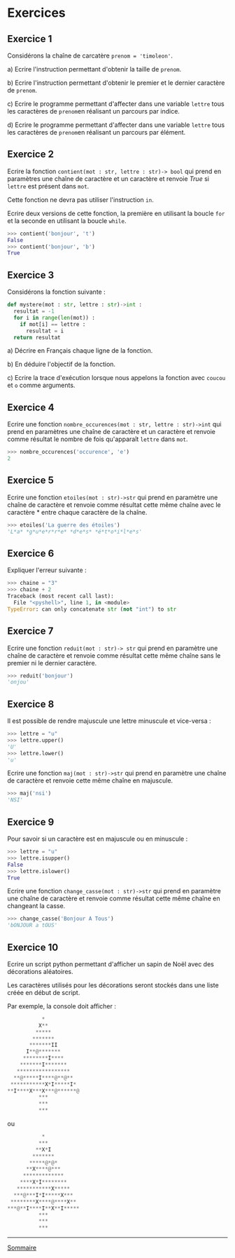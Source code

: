 
# Exercices

## Exercice 1

Considérons la chaîne de carcatère ``prenom = 'timoleon'``.

a) Ecrire l'instruction permettant d'obtenir la taille de `prenom`.

b) Ecrire l'instruction permettant d'obtenir le premier et le dernier caractère de `prenom`.

c) Ecrire le programme permettant d'affecter dans une variable `lettre` tous les caractères de `prenom`en réalisant un parcours par indice.

d) Ecrire le programme permettant d'affecter dans une variable `lettre` tous les caractères de `prenom`en réalisant un parcours par élément.

## Exercice 2

Ecrire la fonction `contient(mot : str, lettre : str)-> bool` qui prend en paramètres une chaîne de caractère et un caractère et renvoie $True$ si `lettre` est présent dans `mot`.

Cette fonction ne devra pas utiliser l'instruction `in`.

Ecrire deux versions de cette fonction, la première en utilisant la boucle `for` et la seconde en utilisant la boucle `while`.

```python
>>> contient('bonjour', 't')
False
>>> contient('bonjour', 'b')
True
```

## Exercice 3

Considérons la fonction suivante :

```python
def mystere(mot : str, lettre : str)->int :
  resultat = -1
  for i in range(len(mot)) :
    if mot[i] == lettre :
      resultat = i
  return resultat
```
a) Décrire en Français chaque ligne de la fonction.

b) En déduire l'objectif de la fonction.

c) Ecrire la trace d'exécution lorsque nous appelons la fonction avec `coucou` et `o` comme arguments.

## Exercice 4

Ecrire une fonction `nombre_occurences(mot : str, lettre : str)->int` qui prend en paramètres une chaîne de caractère et un caractère et renvoie comme résultat le nombre de fois qu'apparaît `lettre` dans `mot`.

```python
>>> nombre_occurences('occurence', 'e')
2
```

## Exercice 5

Ecrire une fonction `etoiles(mot : str)->str` qui prend en paramètre une chaîne de caractère et renvoie comme résultat cette même chaîne avec le caractère $*$ entre chaque caractère de la chaîne.

```python
>>> etoiles('La guerre des étoiles')
'L*a* *g*u*e*r*r*e* *d*e*s* *é*t*o*i*l*e*s'
```

## Exercice 6

Expliquer l'erreur suivante :

```python
>>> chaine = "3"
>>> chaine + 2
Traceback (most recent call last):
  File "<pyshell>", line 1, in <module>
TypeError: can only concatenate str (not "int") to str
```

## Exercice 7

Ecrire une fonction `reduit(mot : str)-> str` qui prend en paramètre une chaîne de caractère et renvoie comme résultat cette même chaîne sans le premier ni le dernier caractère.

```python
>>> reduit('bonjour')
'onjou'
```

## Exercice 8

Il est possible de rendre majuscule une lettre minuscule et vice-versa :

```python
>>> lettre = "u"
>>> lettre.upper()
'U'
>>> lettre.lower()
'u'
```

Ecrire une fonction `maj(mot : str)->str` qui prend en paramètre une chaîne de caractère et renvoie cette même chaîne en majuscule.

```python
>>> maj('nsi')
'NSI'
```

## Exercice 9

Pour savoir si un caractère est en majuscule ou en minuscule :

```python
>>> lettre = "u"
>>> lettre.isupper()
False
>>> lettre.islower()
True
```

Ecrire une fonction `change_casse(mot : str)->str` qui prend en paramètre une chaîne de caractère et renvoie comme résultat cette même chaîne en changeant la casse.

```python
>>> change_casse('Bonjour A Tous')
'bONJOUR a tOUS'
```

## Exercice 10

Ecrire un  script python permettant d'afficher un sapin de Noël avec des décorations aléatoires.

Les caractères utilisés pour les décorations seront stockés dans une liste créée en début de script.

Par exemple, la console doit afficher :

```python
           *            
          X**           
         *****          
        *******         
       *******II        
      I**@*******       
     ********I****     
    *******I*******    
   *****************   
  **@*****I****@**@**  
 ***********X*I*****I* 
**I****X***X***@******@
          ***          
          ***          
          ***          
```

ou 

```python
           *            
          ***           
         **X*I          
        *******         
       *****@*@*        
      **X****@***       
     *************     
    ****X*I********    
   ***********X*****   
  ***@***I*I*****X***  
 ********X****@****X** 
***@**I****I**X**I*****
          ***          
          ***          
          ***          
```

______________

[Sommaire](./../README.md)